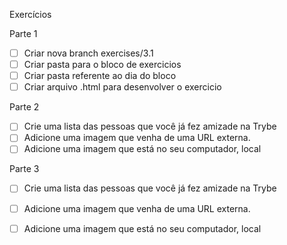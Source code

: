 Exercícios

Parte 1
- [ ] Criar nova branch exercises/3.1
- [ ] Criar pasta para o bloco de exercicios
- [ ] Criar pasta referente ao dia do bloco
- [ ] Criar arquivo .html para desenvolver o exercicio

Parte 2
- [ ] Crie uma lista das pessoas que você já fez amizade na Trybe
- [ ] Adicione uma imagem que venha de uma URL externa.
- [ ] Adicione uma imagem que está no seu computador, local

Parte 3     
- [ ] Crie uma lista das pessoas que você já fez amizade na Trybe
- [ ] Adicione uma imagem que venha de uma URL externa.
- [ ] Adicione uma imagem que está no seu computador, local

